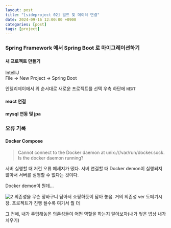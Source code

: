 ```yaml
---
layout: post
title: "[sideproject 02] 빌드 및 데이터 연결"
date: 2024-09-16 12:00:00 +0900
categories: [post]
tags: [project]
---
```


### Spring Framework 에서 Spring Boot 로 마이그레이션하기

#### 새 프로젝트 만들기

IntelliJ   
File -> New Project -> Spring Boot

인텔리제이에서 위 순서대로 새로운 프로젝트를 선택  우측 하단에 ```NEXT```


#### react 연결



#### mysql 연동 및 jpa 



### 오류 기록

#### Docker Compose

> Cannot connect to the Docker daemon at unix:///var/run/docker.sock. Is the docker daemon running?

서버 실행할 때 저런 오류 메세지가 떴다. 서버 연결할 때 Docker demon이 실행되지 않아서 서버를 실행할 수 없다는 것이다. 

Docker demon이 뭔데... 

![2](https://github.com/user-attachments/assets/a7e4b6c3-9919-444a-a68d-e405d0363175)
의존성을 무슨 장바구니 담아서 쇼핑하듯이 담아 놓음. 거의 의존성 ver 도떼기시장. 프로젝트가 진행 될수록 여기서 뭘 더 

그 전에, 내가 주입해놓은 의존성들이 어떤 역할을 하는지 알아보자(내가 엎은 밥상 내가 치우기)